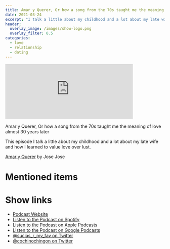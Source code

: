 ```yaml
---
title: Amar y Querer, Or how a song from the 70s taught me the meaning of love almost 30 years later
date: 2021-03-24
excerpt: "I talk a little about my childhood and a lot about my late wife and how I learned to value love over lust"
header:
  overlay_image: /images/show-logo.png
  overlay_filter: 0.5
categories:
  - love
  - relationship
  - dating
---
```



<iframe src="https://open.spotify.com/embed-podcast/episode/4gNKfsZ5gI7kEZ1sV2Vc8C" width="80%" height="175" frameborder="0" allowtransparency="true" allow="encrypted-media"></iframe>

Amar y Querer, Or how a song from the 70s taught me the meaning of love almost 30 years later

This episode I talk a little about my childhood and a lot about my late wife and how I learned to value love over lust.

[Amar y Querer](https://open.spotify.com/track/1FJhxxsnp9JLvMJIHNvGtF) by Jose Jose

# Mentioned items



# Show links

* <i class='fas fa-link'></i> [Podcast Website](https://sucias.xyz)
* <i class='fab fa-spotify'></i> [Listen to the Podcast on Spotify](https://open.spotify.com/show/3XjoipCU3QzeIaQAAQpBdW)
* <i class='fas fa-podcast'></i> [Listen to the Podcast on Apple Podcasts](https://podcasts.apple.com/us/podcast/sucias-are-my-favorite/id1548173787)
* <i class='fab fa-google-play'></i> [Listen to the Podcast on Google Podcasts](https://podcasts.google.com/feed/aHR0cHM6Ly9hbmNob3IuZm0vcy80MjI0YzYzYy9wb2RjYXN0L3Jzcw==)
* <i class='fab fa-twitter'></i> [@sucias_r_my_fav on Twitter](https://twitter.com/sucias_r_my_fav)
* <i class='fab fa-twitter'></i> [@cochinochingon on Twitter](https://twitter.com/cochinochingon)
